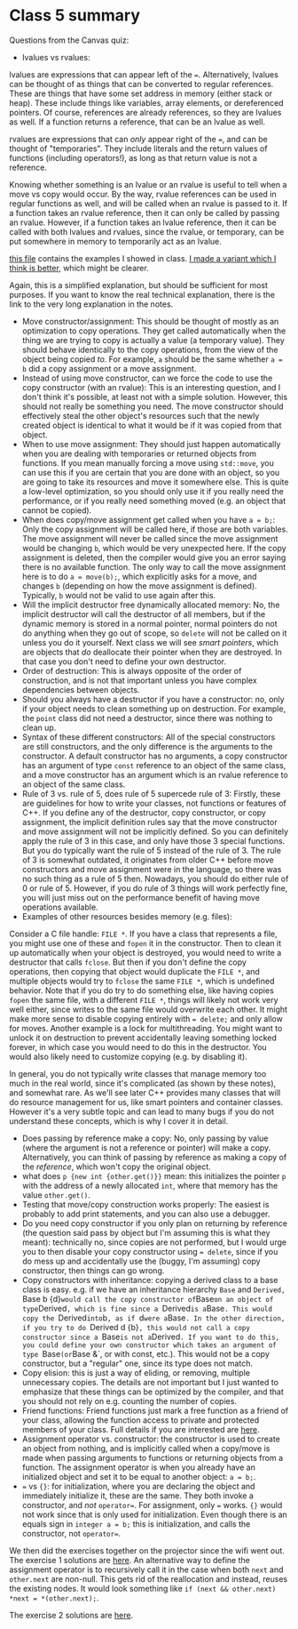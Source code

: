 # Class 5 summary

Questions from the Canvas quiz:
- lvalues vs rvalues:

lvalues are expressions that can appear left of the `=`.
Alternatively, lvalues can be thought of as things that can be converted to regular references.
These are things that have some set address in memory (either stack or heap).
These include things like variables, array elements, or dereferenced pointers.
Of course, references are already references, so they are lvalues as well.
If a function returns a reference, that can be an lvalue as well.

rvalues are expressions that can *only* appear right of the `=`, and can be thought of "temporaries".
They include literals and the return values of functions (including operators!), as long as that return value is not a reference.

Knowing whether something is an lvalue or an rvalue is useful to tell when a move vs copy would occur.
By the way, rvalue references can be used in regular functions as well, and will be called when an rvalue is passed to it.
If a function takes an rvalue reference, then it can only be called by passing an rvalue.
However, if a function takes an lvalue reference, then it can be called with both lvalues and rvalues, since the rvalue, or temporary, can be put somewhere in memory to temporarily act as an lvalue.

[this file](rvalues.cpp) contains the examples I showed in class.
[I made a variant which I think is better](rvaluesbetter.cpp), which might be clearer.

Again, this is a simplified explanation, but should be sufficient for most purposes.
If you want to know the real technical explanation, there is the link to the very long explanation in the notes.
- Move constructor/assignment: This should be thought of mostly as an optimization to copy operations. They get called automatically when the thing we are trying to copy is actually a value (a temporary value). They should behave identically to the copy operations, from the view of the object being copied *to*. For example, `a` should be the same whether `a = b` did a copy assignment or a move assignment.
- Instead of using move constructor, can we force the code to use the copy constructor (with an rvalue): This is an interesting question, and I don't think it's possible, at least not with a simple solution. However, this should not really be something you need. The move constructor should effectively steal the other object's resources such that the newly created object is identical to what it would be if it was copied from that object.
- When to use move assignment: They should just happen automatically when you are dealing with temporaries or returned objects from functions. If you mean manually forcing a move using `std::move`, you can use this if you are certain that you are done with an object, so you are going to take its resources and move it somewhere else. This is quite a low-level optimization, so you should only use it if you really need the performance, or if you really need something moved (e.g. an object that cannot be copied).
- When does copy/move assignment get called when you have `a = b;`:
Only the copy assignment will be called here, if those are both variables.
The move assignment will never be called since the move assignment would be changing `b`, which would be very unexpected here.
If the copy assignment is deleted, then the compiler would give you an error saying there is no available function.
The only way to call the move assignment here is to do `a = move(b);`, which explicitly asks for a move, and changes `b` (depending on how the move assignment is defined). Typically, `b` would not be valid to use again after this.
- Will the implicit destructor free dynamically allocated memory: No, the implicit destructor will call the destructor of all members, but if the dynamic memory is stored in a normal pointer, normal pointers do not do anything when they go out of scope, so `delete` will not be called on it unless you do it yourself. Next class we will see *smart pointers*, which are objects that *do* deallocate their pointer when they are destroyed. In that case you don't need to define your own destructor.
- Order of destruction: This is always opposite of the order of construction, and is not that important unless you have complex dependencies between objects.
- Should you always have a destructor if you have a constructor: no, only if your object needs to clean something up on destruction. For example, the `point` class did not need a destructor, since there was nothing to clean up.
- Syntax of these different constructors: All of the special constructors are still constructors, and the only difference is the arguments to the constructor. A default constructor has no arguments, a copy constructor has an argument of type `const` reference to an object of the same class, and a move constructor has an argument which is an rvalue reference to an object of the same class.
- Rule of 3 vs. rule of 5, does rule of 5 supercede rule of 3:
Firstly, these are guidelines for how to write your classes, not functions or features of C++.
If you define any of the destructor, copy constructor, or copy assignment, the implicit definition rules say that the move constructor and move assignment will not be implicitly defined.
So you can definitely apply the rule of 3 in this case, and only have those 3 special functions.
But you do typically want the rule of 5 instead of the rule of 3.
The rule of 3 is somewhat outdated, it originates from older C++ before move constructors and move assignment were in the language, so there was no such thing as a rule of 5 then.
Nowadays, you should do either rule of 0 or rule of 5.
However, if you do rule of 3 things will work perfectly fine, you will just miss out on the performance benefit of having move operations available.
- Examples of other resources besides memory (e.g. files):

Consider a C file handle: `FILE *`. If you have a class that represents a file, you might use one of these and `fopen` it in the constructor. Then to clean it up automatically when your object is destroyed, you would need to write a destructor that calls `fclose`. But then if you don't define the copy operations, then copying that object would duplicate the `FILE *`, and multiple objects would try to `fclose` the same `FILE *`, which is undefined behavior.
Note that if you do try to do something else, like having copies `fopen` the same file, with a different `FILE *`, things will likely not work very well either, since writes to the same file would overwrite each other. It might make more sense to disable copying entirely with `= delete;` and only allow for moves.
Another example is a lock for multithreading.
You might want to unlock it on destruction to prevent accidentally leaving something locked forever, in which case you would need to do this in the destructor.
You would also likely need to customize copying (e.g. by disabling it).

In general, you do not typically write classes that manage memory too much in the real world, since it's complicated (as shown by these notes), and somewhat rare.
As we'll see later C++ provides many classes that will do resource management for us, like smart pointers and container classes.
However it's a very subtle topic and can lead to many bugs if you do not understand these concepts, which is why I cover it in detail.
- Does passing by reference make a copy: No, only passing by value (where the argument is not a reference or pointer) will make a copy. Alternatively, you can think of passing by reference as making a copy of the *reference*, which won't copy the original object.
- what does `p {new int {other.get()}}` mean: this initializes the pointer `p` with the address of a newly allocated `int`, where that memory has the value `other.get()`.
- Testing that move/copy construction works properly: The easiest is probably to add print statements, and you can also use a debugger.
- Do you need copy constructor if you only plan on returning by reference (the question said pass by object but I'm assuming this is what they meant): technically no, since copies are not performed, but I would urge you to then disable your copy constructor using `= delete`, since if you do mess up and accidentally use the (buggy, I'm assuming) copy constructor, then things can go wrong.
- Copy constructors with inheritance: copying a derived class to a base class is easy. e.g. if we have an inheritance hierarchy `Base` and `Derived, `Base b {d}` would call the copy constructor of `Base` on an object of type `Derived`, which is fine since a `Derived` is a `Base`. This would copy the `Derived` into `b`, as if `d` were a `Base`.
In the other direction, if you try to do `Derived d {b}`, this would not call a copy constructor since a `Base` is not a `Derived`.
If you want to do this, you could define your own constructor which takes an argument of type `Base` (or `Base &`, or with const, etc.).
This would not be a copy constructor, but a "regular" one, since its type does not match.
- Copy elision: this is just a way of eliding, or removing, multiple unnecessary copies. The details are not important but I just wanted to emphasize that these things can be optimized by the compiler, and that you should not rely on e.g. counting the number of copies.
- Friend functions: Friend functions just mark a free function as a friend of your class, allowing the function access to private and protected members of your class. Full details if you are interested are [here](https://en.cppreference.com/w/cpp/language/friend).
- Assignment operator vs. constructor: the constructor is used to create an object from nothing, and is implicitly called when a copy/move is made when passing arguments to functions or returning objects from a function. The assignment operator is when you already have an initialized object and set it to be equal to another object: `a = b;`.
- `=` vs `{}`: for initialization, where you are declaring the object and immediately initialize it, these are the same. They both invoke a constructor, and *not* `operator=`. For assignment, only `=` works. `{}` would not work since that is only used for initialization.
Even though there is an equals sign in `integer a = b;` this is initialization, and calls the constructor, not `operator=`.

We then did the exercises together on the projector since the wifi went out.
The exercise 1 solutions are [here](list1soln.cpp).
An alternative way to define the assignment operator is to recursively call it in the case when both `next` and `other.next` are non-null.
This gets rid of the reallocation and instead, reuses the existing nodes.
It would look something like `if (next && other.next) *next = *(other.next);`.

The exercise 2 solutions are [here](list2soln.cpp).
